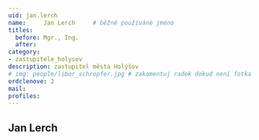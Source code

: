 ```yaml
---
uid: jan.lerch
name:     Jan Lerch  	# běžně používáné jméno
titles:
  before: Mgr., Ing. 
  after:
category:
- zastupitele_holysov
description: zastupitel města Holýšov
# img: people/libor_schropfer.jpg # zakomentuj radek dokud není fotka
ordclenove: 2
mail:
profiles:
---
```


## Jan Lerch
